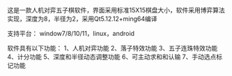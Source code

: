 这是一款人机对弈五子棋软件，界面采用标准15X15棋盘大小，软件采用博弈算法实现，深度为8，半径为2，采用Qt5.12.12+ming64编译

支持平台：
window7/8/10/11，linux，android

软件具有以下功能：
1、人机对弈功能
2、落子特效功能
3、五子连珠特效功能
4、计分功能
5、深度和半径动态调整功能
6、可主动求和和认输
7、手动选点标记功能